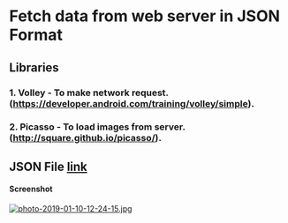# Fetch data from web server in JSON Format
## Libraries
### 1. Volley - To make network request. (https://developer.android.com/training/volley/simple).
### 2. Picasso - To load images from server. (http://square.github.io/picasso/).

## JSON File [link](https://pprathameshmore.github.io/data/dataJSON.json)

#### Screenshot

[![photo-2019-01-10-12-24-15.jpg](https://i.postimg.cc/mrJ5CHGZ/photo-2019-01-10-12-24-15.jpg)](https://postimg.cc/Y4NRwj9T)
